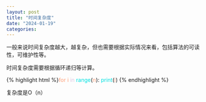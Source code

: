 ```yaml
---
layout: post
title: "时间复杂度"
date: "2024-01-19"
categories: 
---
```

<p>一般来说时间复杂度越大，越复杂，但也需要根据实际情况来看，包括算法的可读性，可维护性等。</p>
<p>时间复杂度需要根据循环递归等计算。</p>
{% highlight html %}<span style="color:#ffa07a">for</span> <span style="color:#ffa07a">i</span> <span style="color:#dcc6e0">in</span> <span style="color:#00e0e0">range</span>(<span style="color:#ffa07a">n</span>):
<span style="color:#00e0e0">print</span>(<span style="color:#ffa07a">i</span>)
{% endhighlight %}
<p>复杂度是O（n）</p>
